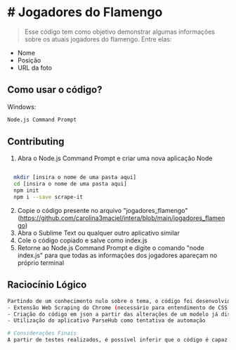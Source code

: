 # # Jogadores do Flamengo
> Esse código tem como objetivo demonstrar algumas informações sobre os atuais jogadores do flamengo. Entre elas:
  - Nome
  - Posição
  - URL da foto


## Como usar o código?

Windows:

```sh
Node.js Command Prompt
```



## Contributing

1. Abra o Node.js Command Prompt e criar uma nova aplicação Node 
```sh

  mkdir [insira o nome de uma pasta aqui]
  cd [insira o nome de uma pasta aqui]
  npm init
  npm i --save scrape-it
  ```
  
2. Copie o código presente no arquivo "jogadores_flamengo" (https://github.com/carolina3maciel/intera/blob/main/jogadores_flamengo)
3. Abra o Sublime Text ou qualquer outro aplicativo similar
4. Cole o código copiado e salve como index.js
4. Retorne ao Node.js Command Prompt e digite o comando "node index.js" para que todas as informações dos jogadores apareçam no próprio terminal

## Raciocínio Lógico

```sh
Partindo de um conhecimento nulo sobre o tema, o código foi desenvolvido através de três cenários:
- Extensão Web Scraping do Chrome (necessário para entendimento de CSS das informações requeridas
- Criação do código em json a partir das alterações de um modelo já disponibilizado no github (https://github.com/IonicaBizau/scrape-it)
- Utilização do aplicativo ParseHub como tentativa de automação

```

```sh
# Considerações Finais
A partir de testes realizados, é possível inferir que o código é capaz de entregar os dados solicitados. Como forma de aprimoramento do projeto, poderia ser utilizada uma função para replicação automática, utilizando como base a página que contém o link de todos os jogadores 

```
